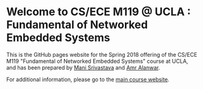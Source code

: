 # Welcome to CS/ECE M119 @ UCLA : Fundamental of Networked Embedded Systems

This is the GitHub pages website for the Spring 2018 offering of the CS/ECE M119 "Fundamental of Networked Embedded Systems" course at UCLA, and has been prepared by [Mani Srivastava](http://www.seas.ucla.edu/~mbs) and [Amr Alanwar](http://www.nesl.ucla.edu/people/433). 

For additional information, please go to the [main course website](https://sites.google.com/site/uclam119course/).
